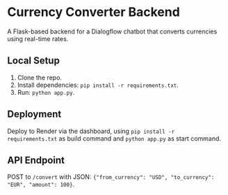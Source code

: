 # Currency Converter Backend
A Flask-based backend for a Dialogflow chatbot that converts currencies using real-time rates.

## Local Setup
1. Clone the repo.
2. Install dependencies: `pip install -r requirements.txt`.
3. Run: `python app.py`.

## Deployment
Deploy to Render via the dashboard, using `pip install -r requirements.txt` as build command and `python app.py` as start command.

## API Endpoint
POST to `/convert` with JSON: `{"from_currency": "USD", "to_currency": "EUR", "amount": 100}`.
